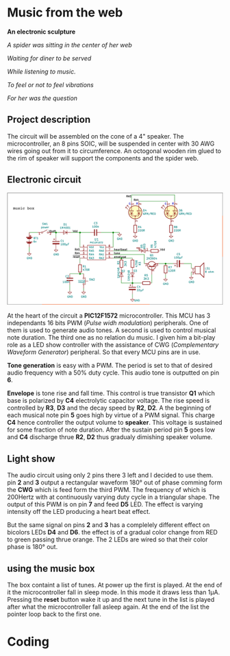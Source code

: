 Music from the web
==================

**An electronic sculpture**

*A spider was sitting in the center of her web*

*Waiting for diner to be served*

*While listening to music.*

*To feel or not to feel vibrations*

*For her was the question*


Project description
-------------------

The circuit will be assembled on the cone of a 4" speaker. The microcontroller, an 8 pins SOIC, will be suspended in center with 30 AWG wires going out from it to
circumference. An octogonal wooden rim glued to the rim of speaker will support the components and the spider web. 

Electronic circuit
------------------

![schematic](schematic.png)

 At the heart of the circuit a **PIC12F1572** microcontroller. This MCU has 3 independants 16 bits PWM (*Pulse widh modulation*) peripherals. One of them is used to generate audio tones.
A second is used to control musical note duration. The third one as no relation du music. I given him a bit-play role as a LED show controller with the assistance
of CWG (*Complementary Waveform Generator*) peripheral. So that every MCU pins are in use.

**Tone generation** is easy with a PWM. The period is set to that of desired audio frequency with a 50% duty cycle. This audio tone is outputted on pin **6**.

**Envelope** is tone rise and fall time. This control is true transistor **Q1** which base is polarized by **C4** electrolytic capacitor voltage. The rise speed is
controlled by **R3**, **D3** and the decay speed by **R2**, **D2**. A the beginning of each musical note pin **5** goes high by virtue of a PWM signal. This charge
**C4** hence controller the output volume to **speaker**.  This voltage is sustained for some fraction of note duration. After the sustain period pin **5** goes low
and **C4** discharge thrue **R2**, **D2** thus gradualy dimishing speaker volume.

Light show
----------

The audio circuit using only 2 pins there 3 left and I decided to use them. pin **2** and **3** output a rectangular waveform 180&deg; out of phase comming form the
**CWG** which is feed form the third PWM. The frequency of which is 200Hertz with at continuously varying duty cycle in a triangular shape. The output of this PWM is
on pin **7** and feed **D5** LED. The effect is varying intensity off the LED producing a heart beat effect.

But the same signal on pins **2** and **3** has a complelely different effect on bicolors LEDs **D4** and **D6**. the effect is of a gradual color change from RED to 
green passing thrue orange. The 2 LEDs are wired so that their color phase is 180&deg; out.

using the music box
-------------------
 The box containt a list of tunes. At power up the first is played. At the end of it the microcontroller fall in sleep mode. In this mode it draws less than 1µA. Pressing
the **reset** button wake it up and the next tune in the list is played after what the microcontroller fall asleep again. At the end of the list the pointer loop back
to the first one.


Coding
======



 

